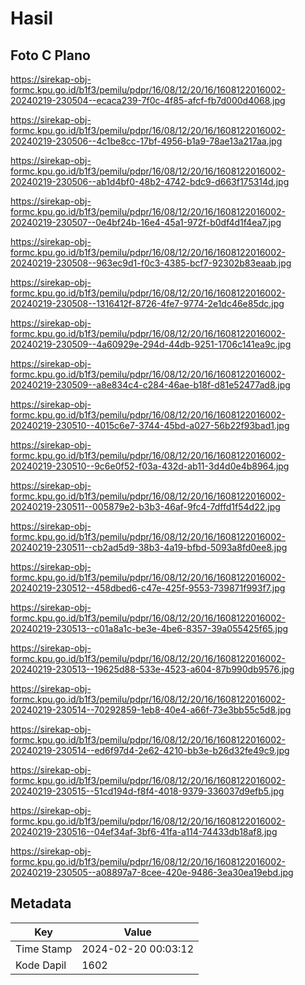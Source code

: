 # Hasil

## Foto C Plano

https://sirekap-obj-formc.kpu.go.id/b1f3/pemilu/pdpr/16/08/12/20/16/1608122016002-20240219-230504--ecaca239-7f0c-4f85-afcf-fb7d000d4068.jpg

https://sirekap-obj-formc.kpu.go.id/b1f3/pemilu/pdpr/16/08/12/20/16/1608122016002-20240219-230506--4c1be8cc-17bf-4956-b1a9-78ae13a217aa.jpg

https://sirekap-obj-formc.kpu.go.id/b1f3/pemilu/pdpr/16/08/12/20/16/1608122016002-20240219-230506--ab1d4bf0-48b2-4742-bdc9-d663f175314d.jpg

https://sirekap-obj-formc.kpu.go.id/b1f3/pemilu/pdpr/16/08/12/20/16/1608122016002-20240219-230507--0e4bf24b-16e4-45a1-972f-b0df4d1f4ea7.jpg

https://sirekap-obj-formc.kpu.go.id/b1f3/pemilu/pdpr/16/08/12/20/16/1608122016002-20240219-230508--963ec9d1-f0c3-4385-bcf7-92302b83eaab.jpg

https://sirekap-obj-formc.kpu.go.id/b1f3/pemilu/pdpr/16/08/12/20/16/1608122016002-20240219-230508--1316412f-8726-4fe7-9774-2e1dc46e85dc.jpg

https://sirekap-obj-formc.kpu.go.id/b1f3/pemilu/pdpr/16/08/12/20/16/1608122016002-20240219-230509--4a60929e-294d-44db-9251-1706c141ea9c.jpg

https://sirekap-obj-formc.kpu.go.id/b1f3/pemilu/pdpr/16/08/12/20/16/1608122016002-20240219-230509--a8e834c4-c284-46ae-b18f-d81e52477ad8.jpg

https://sirekap-obj-formc.kpu.go.id/b1f3/pemilu/pdpr/16/08/12/20/16/1608122016002-20240219-230510--4015c6e7-3744-45bd-a027-56b22f93bad1.jpg

https://sirekap-obj-formc.kpu.go.id/b1f3/pemilu/pdpr/16/08/12/20/16/1608122016002-20240219-230510--9c6e0f52-f03a-432d-ab11-3d4d0e4b8964.jpg

https://sirekap-obj-formc.kpu.go.id/b1f3/pemilu/pdpr/16/08/12/20/16/1608122016002-20240219-230511--005879e2-b3b3-46af-9fc4-7dffd1f54d22.jpg

https://sirekap-obj-formc.kpu.go.id/b1f3/pemilu/pdpr/16/08/12/20/16/1608122016002-20240219-230511--cb2ad5d9-38b3-4a19-bfbd-5093a8fd0ee8.jpg

https://sirekap-obj-formc.kpu.go.id/b1f3/pemilu/pdpr/16/08/12/20/16/1608122016002-20240219-230512--458dbed6-c47e-425f-9553-739871f993f7.jpg

https://sirekap-obj-formc.kpu.go.id/b1f3/pemilu/pdpr/16/08/12/20/16/1608122016002-20240219-230513--c01a8a1c-be3e-4be6-8357-39a055425f65.jpg

https://sirekap-obj-formc.kpu.go.id/b1f3/pemilu/pdpr/16/08/12/20/16/1608122016002-20240219-230513--19625d88-533e-4523-a604-87b990db9576.jpg

https://sirekap-obj-formc.kpu.go.id/b1f3/pemilu/pdpr/16/08/12/20/16/1608122016002-20240219-230514--70292859-1eb8-40e4-a66f-73e3bb55c5d8.jpg

https://sirekap-obj-formc.kpu.go.id/b1f3/pemilu/pdpr/16/08/12/20/16/1608122016002-20240219-230514--ed6f97d4-2e62-4210-bb3e-b26d32fe49c9.jpg

https://sirekap-obj-formc.kpu.go.id/b1f3/pemilu/pdpr/16/08/12/20/16/1608122016002-20240219-230515--51cd194d-f8f4-4018-9379-336037d9efb5.jpg

https://sirekap-obj-formc.kpu.go.id/b1f3/pemilu/pdpr/16/08/12/20/16/1608122016002-20240219-230516--04ef34af-3bf6-41fa-a114-74433db18af8.jpg

https://sirekap-obj-formc.kpu.go.id/b1f3/pemilu/pdpr/16/08/12/20/16/1608122016002-20240219-230505--a08897a7-8cee-420e-9486-3ea30ea19ebd.jpg


## Metadata

| Key        | Value               |
| ---------- | ------------------- |
| Time Stamp | 2024-02-20 00:03:12 |
| Kode Dapil | 1602                |



